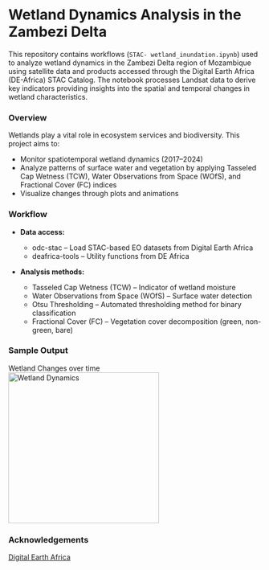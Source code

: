 # Wetland Dynamics Analysis in the Zambezi Delta

This repository contains workflows (`STAC- wetland_inundation.ipynb`) used to analyze wetland dynamics in the Zambezi Delta region of Mozambique using satellite data and products accessed through the Digital Earth Africa (DE-Africa) STAC Catalog. The notebook processes Landsat data to derive key indicators providing insights into the spatial and temporal changes in wetland characteristics.  

### Overview

Wetlands play a vital role in ecosystem services and biodiversity. This project aims to:

- Monitor spatiotemporal wetland dynamics (2017–2024)
- Analyze patterns of surface water and vegetation by applying Tasseled Cap Wetness (TCW), Water Observations from Space (WOfS), and Fractional Cover (FC) indices
- Visualize changes through plots and animations  

### Workflow  

- **Data access:**  
  - odc-stac – Load STAC-based EO datasets from Digital Earth Africa  
  - deafrica-tools – Utility functions from DE Africa
 
- **Analysis methods:**
  - Tasseled Cap Wetness (TCW) – Indicator of wetland moisture  
  - Water Observations from Space (WOfS) – Surface water detection  
  - Otsu Thresholding – Automated thresholding method for binary classification  
  - Fractional Cover (FC) – Vegetation cover decomposition (green, non-green, bare)  

### Sample Output
Wetland Changes over time  
<img src="output/wetland_dnamics_monthly.gif" alt="Wetland Dynamics" width="300"/>  

### Acknowledgements
[Digital Earth Africa](https://github.com/digitalearthafrica)



